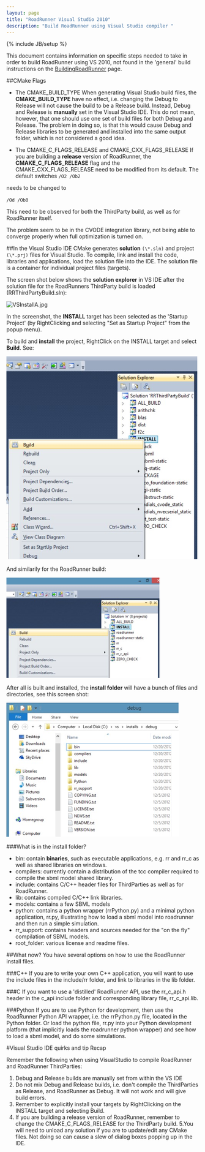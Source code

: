 ```yaml
---
layout: page
title: "RoadRunner Visual Studio 2010"
description: "Build RoadRunner using Visual Studio compiler "
---
```

{% include JB/setup %}

This document contains information on specific steps needed to take in order to build RoadRunner using VS 2010, not found in the 'general' build instructions on the [BuildingRoadRunner](buildrr.html) page.

##CMake Flags
* The CMAKE_BUILD_TYPE
When generating Visual Studio build files, the **CMAKE_BUILD_TYPE** have no effect, i.e. changing the Debug to Release will not cause the build to be a Release build. Instead, Debug and Release is **manually** set in the Visual Studio IDE. This do not mean, however, that one should use one set of build files for both Debug and Release. The problem in doing so, is that this would cause Debug and Release libraries to be generated and installed into the same output folder, which is not considered a good idea.

* The CMAKE_C_FLAGS_RELEASE and CMAKE_CXX_FLAGS_RELEASE
If you are building a **release** version of RoadRunner, the **CMAKE_C_FLAGS_RELEASE** flag and the CMAKE_CXX_FLAGS_RELEASE need to be modified from its default. The default switches
`/O2 /Ob2`

needs to be changed to

`/Od /Ob0`

This need to be observed for both the ThirdParty build, as well as for RoadRunner itself.

The problem seem to be in the CVODE integration library, not being able to converge properly when full optimization is turned on.

##In the Visual Studio IDE
CMake generates **solution** `(\*.sln)` and project `(\*.prj)` files for Visual Studio. To compile, link and install the code, libraries and applications, load the solution file into the IDE. The solution file is a container for individual project files (targets).

The screen shot below shows the **solution explorer** in VS IDE after the solution file for the RoadRunners ThirdParty build is loaded (RRThirdPartyBuild.sln):

![VSInstallA.jpg](http://rr.sbols.org/assets/images/VSInstallA.jpg "INSTALL")

In the screenshot, the **INSTALL** target has been selected as the 'Startup Project' (by RightClicking and selecting "Set as Startup Project" from the popup menu).

To build and **install** the project, RightClick on the INSTALL target and select **Build**. See: 

![VSInstallB.jpg](assets/images/VSInstallB.jpg "Build")

And similarily for the RoadRunner build:

![VSInstallC.jpg](assets/images/VSInstallC.jpg "INSTALL-build")

After all is built and installed, the **install folder** will have a bunch of files and directories, see this screen shot:


![RRInstallFolders.jpg](assets/images/RRInstallFolders.jpg "RRInstallFolders")

###What is in the install folder?
* bin: contain **binaries**, such as executable applications, e.g. rr and rr_c as well as shared libraries on windows.
* compilers: currently contain a distribution of the tcc compiler required to compile the sbml model shared library.
* include: contains C/C++ header files for ThirdParties as well as for RoadRunner.
* lib: contains compiled C/C++ link libraries.
* models: contains a few SBML models
* python: contains a python wrapper (rrPython.py) and a minimal python application, rr.py, illustrating how to load a sbml model into roadrunner and then run a simple simulation.
* rr_support: contains headers and sources needed for the "on the fly" compilation of SBML models.
* root_folder: various license and readme files.

##What now?
You have several options on how to use the RoadRunner install files.

###C++
If you are to write your own C++ application, you will want to use the include files in the include/rr folder, and link to libraries in the lib folder.

###C
If you want to use a 'distilled' RoadRunner API, use the rr_c_api.h header in the c_api include folder and corresponding library file, rr_c_api.lib.

###Python
If you are to use Python for development, then use the RoadRunner Python API wrapper, i.e. the rrPython.py file, located in the Python folder. Or load the python file, rr.py into your Python development platform (that implicitly loads the roadrunner python wrapper) and see how to load a sbml model, and do some simulations.

#Visual Studio IDE quirks and tip Recap

Remember the following when using VisualStudio to compile RoadRunner and RoadRunner ThirdParties:

1. Debug and Release builds are manually set from within the VS IDE
2. Do not mix Debug and Release builds, i.e. don't compile the ThirdParties as Release, and RoadRunner as Debug. It will not work and will give build errors.
3. Remember to explicitly install your targets by RightClicking on the INSTALL target and selecting Build.
4. If you are building a release version of RoadRunner, remember to change the CMAKE_C_FLAGS_RELEASE for the ThirdParty build.
5.You will need to unload any solution if you are to update/edit any CMake files. Not doing so can cause a slew of dialog boxes popping up in the IDE.
